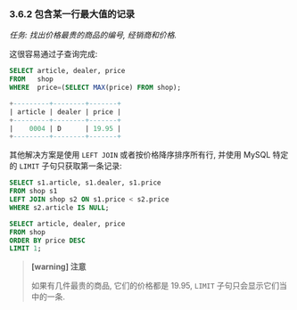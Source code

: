 ### 3.6.2 包含某一行最大值的记录

*任务: 找出价格最贵的商品的编号, 经销商和价格.*

这很容易通过子查询完成:

```sql
SELECT article, dealer, price
FROM   shop
WHERE  price=(SELECT MAX(price) FROM shop);

+---------+--------+-------+
| article | dealer | price |
+---------+--------+-------+
|    0004 | D      | 19.95 |
+---------+--------+-------+
```

其他解决方案是使用 `LEFT JOIN` 或者按价格降序排序所有行, 并使用 MySQL 特定的 `LIMIT` 子句只获取第一条记录:

```sql
SELECT s1.article, s1.dealer, s1.price
FROM shop s1
LEFT JOIN shop s2 ON s1.price < s2.price
WHERE s2.article IS NULL;

SELECT article, dealer, price
FROM shop
ORDER BY price DESC
LIMIT 1;
```

> **[warning] 注意**
>
> 如果有几件最贵的商品, 它们的价格都是 19.95, `LIMIT` 子句只会显示它们当中的一条.

